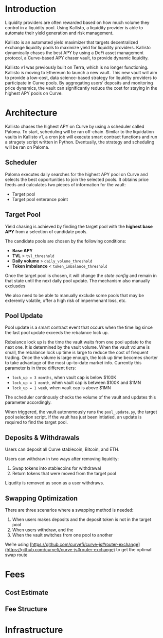 # Introduction

Liquidity providers are often rewarded based on how much volume they control in a liquidity 
pool. Using Kallisto, a liquidity provider is able to automate their yield generation and risk 
management.

Kallisto is an automated yield maximizer that targets decentralized exchange liquidity pools to 
maximize yield for liquidity providers. Kallisto dynamically chases the best APY by using a DeFi 
asset management protocol, a Curve-based APY chaser vault, to provide dynamic liquidity.

Kallisto v1 was previously built on Terra, which is no longer functioning. Kallisto is moving to 
Ethereum to launch a new vault. This new vault will aim to provide a low-cost, data science-based 
strategy for liquidity providers to participate in Curve pools. By aggregating users’ deposits and 
monitoring price dynamics, the vault can significantly reduce the cost for staying in the highest 
APY pools on Curve.

# Architecture

Kallisto chases the highest APY on Curve by using a scheduler called Paloma. To start, scheduling
will be ran off-chain. Similar to the liquidation vaults in Kallisto v1, a cron job will execute 
smart contract functions and run a stragety script written in Python. Eventually, the strategy
and scheduling will be ran on Paloma.

## Scheduler

Paloma executes daily searches for the highest APY pool on Curve and selects the best opportunities to
join the selected pools. It obtains price feeds and calculates two pieces of information for the
vault:

- Target pool
- Target pool enterance point

## Target Pool

Yield chasing is achieved by finding the target pool with the **highest base APY** from a selection
of candidate pools. 

The candidate pools are chosen by the following conditions:

- **Base APY**
- **TVL** > `tvl_threshold`
- **Daily volume** > `daily_volume_threshold`
- **Token imbalance** < `token_imbalance_threshold`

Once the target pool is chosen, it will change the *state config* and remain in
that state until the next daily pool update. The mechanism also manually exclusdes

We also need to be able to manually exclude some pools that may be exteremly volatile,
offer a high risk of impermenant loss, etc.

## Pool Update

Pool update is a smart contract event that occurs when the time lag since the last
pool update exceeds the rebalance lock up. 

Rebalance lock up is the time the vault waits from one pool update to the next one. It is 
determined by the vault volume. When the vault volume is small, the rebalance lock up time is 
large to reduce the cost of frequent trading. Once the volume is large enough, the lock up time 
becomes shorter to take advantage of the most up-to-date market info. Currently this parameter is 
in three different tiers:

- `lock_up = 3 months`, when vault cap is below $100K
- `lock_up = 1 month`, when vault cap is between $100K and $1MN
- `lock_up = 1 week`, when vault cap is above $1MN

The scheduler continously checks the volume of the vault and updates this parameter accordingly.

When triggered, the vault autonomously runs the `pool_update.py`, the target pool selection script. 
If the vault has just been intiatied, an update is required to find the target pool.

## Deposits & Withdrawals

Users can deposit all Curve stablecoin, Bitcoin, and ETH.

Users can withdraw in two ways after removing liquidity:
1. Swap tokens into stablecoins for withdrawal
2. Return tokens that were moved from the target pool

Liqudity is removed as soon as a user withdraws.


## Swapping Optimization

There are three scenarios where a swapping method is needed:

1. When users makes deposits and the deposit token is not in the target pool
2. When users withdraw, and the 
3. When the vault switches from one pool to another 

We’re using [https://github.com/curvefi/curve-js#router-exchange](https://github.com/curvefi/curve-js#router-exchange) to get the optimal swap route

# Fees

## Cost Estimate

## Fee Structure

# Infrastructure
